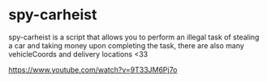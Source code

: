# spy-carheist
spy-carheist is a script that allows you to perform an illegal task of stealing a car and taking money upon completing the task, there are also many  vehicleCoords and delivery locations &lt;33

https://www.youtube.com/watch?v=9T33JM6Pj7o
